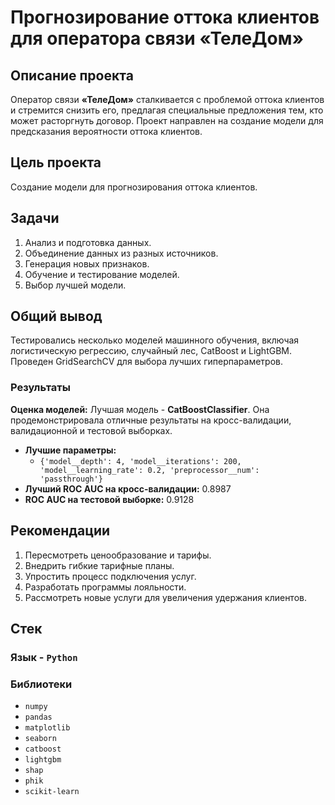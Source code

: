 # Прогнозирование оттока клиентов для оператора связи «ТелеДом»

## Описание проекта

Оператор связи **«ТелеДом»** сталкивается с проблемой оттока клиентов и стремится снизить его, предлагая специальные предложения тем, кто может расторгнуть договор. Проект направлен на создание модели для предсказания вероятности оттока клиентов.

## Цель проекта

Создание модели для прогнозирования оттока клиентов.

## Задачи

1. Анализ и подготовка данных.
2. Объединение данных из разных источников.
3. Генерация новых признаков.
4. Обучение и тестирование моделей.
5. Выбор лучшей модели.
## Общий вывод
Тестировались несколько моделей машинного обучения, включая логистическую регрессию, случайный лес, CatBoost и LightGBM. Проведен GridSearchCV для выбора лучших гиперпараметров.

### Результаты
 **Оценка моделей:** Лучшая модель - **CatBoostClassifier**. Она продемонстрировала отличные результаты на кросс-валидации, валидационной и тестовой выборках.
- **Лучшие параметры:** 
  - `{'model__depth': 4, 'model__iterations': 200, 'model__learning_rate': 0.2, 'preprocessor__num': 'passthrough'}`
- **Лучший ROC AUC на кросс-валидации:** 0.8987
- **ROC AUC на тестовой выборке:** 0.9128

## Рекомендации

1. Пересмотреть ценообразование и тарифы.
2. Внедрить гибкие тарифные планы.
3. Упростить процесс подключения услуг.
4. Разработать программы лояльности.
5. Рассмотреть новые услуги для увеличения удержания клиентов.

## Cтек

### Язык - `Python`
### Библиотеки
- `numpy`
- `pandas`
- `matplotlib`
- `seaborn`
- `catboost`
- `lightgbm`
- `shap`
- `phik`
- `scikit-learn`
